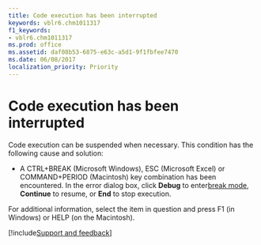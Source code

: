 ```yaml
---
title: Code execution has been interrupted
keywords: vblr6.chm1011317
f1_keywords:
- vblr6.chm1011317
ms.prod: office
ms.assetid: daf08b53-6875-e63c-a5d1-9f1fbfee7470
ms.date: 06/08/2017
localization_priority: Priority
---
```



# Code execution has been interrupted

Code execution can be suspended when necessary. This condition has the following cause and solution:



- A CTRL+BREAK (Microsoft Windows), ESC (Microsoft Excel) or COMMAND+PERIOD (Macintosh) key combination has been encountered. In the error dialog box, click  **Debug** to enter[break mode](../../Glossary/vbe-glossary.md#break-mode),  **Continue** to resume, or **End** to stop execution.
    

For additional information, select the item in question and press F1 (in Windows) or HELP (on the Macintosh).

[!include[Support and feedback](~/includes/feedback-boilerplate.md)]
